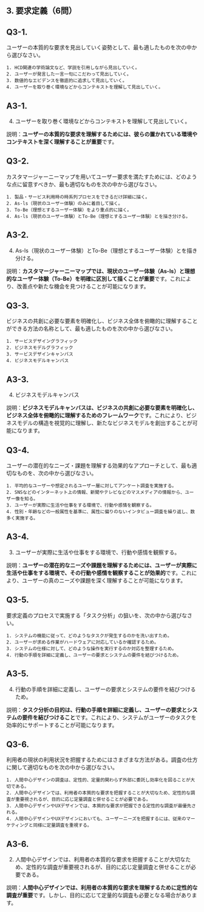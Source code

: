 ## 3. 要求定義（6問）

## Q3-1.

ユーザーの本質的な要求を見出していく姿勢として、最も適したものを次の中から選びなさい。

    1. HCD関連の学術論文など、学説を引用しながら見出していく。
    2. ユーザーが発言した一言一句にこだわって見出していく。
    3. 数値的なエビデンスを徹底的に追求して見出していく。
    4. ユーザーを取り巻く環境などからコンテキストを理解して見出していく。

## A3-1.

4. ユーザーを取り巻く環境などからコンテキストを理解して見出していく。

説明：**ユーザーの本質的な要求を理解するためには、彼らの置かれている環境やコンテキストを深く理解することが重要**です。

## Q3-2.

カスタマージャーニーマップを用いてユーザー要求を満たすためには、どのような点に留意すべきか、最も適切なものを次の中から選びなさい。

    1. 製品・サービス利用時の時系列プロセスをできるだけ詳細に描く。
    2. As-ls（現状のユーザー体験）のみに着目して描く。
    3. To-Be（理想とするユーザー体験）をより重点的に描く。
    4. As-ls（現状のユーザー体験）とTo-Be（理想とするユーザー体験）とを描き分ける。

## A3-2.

4. As-ls（現状のユーザー体験）とTo-Be（理想とするユーザー体験）とを描き分ける。

説明：**カスタマージャーニーマップでは、現状のユーザー体験（As-Is）と理想的なユーザー体験（To-Be）を明確に区別して描くことが重要**です。これにより、改善点や新たな機会を見つけることが可能になります。

## Q3-3.

ビジネスの共創に必要な要素を明確化し、ビジネス全体を俯瞰的に理解することができる方法の名称として、最も適したものを次の中から選びなさい。

    1. サービスデザイングラフィック
    2. ビジネスモデルグラフィック
    3. サービスデザインキャンバス
    4. ビジネスモデルキャンバス

## A3-3.

4. ビジネスモデルキャンバス

説明：**ビジネスモデルキャンバスは、ビジネスの共創に必要な要素を明確化し、ビジネス全体を俯瞰的に理解するためのフレームワーク**です。これにより、ビジネスモデルの構造を視覚的に理解し、新たなビジネスモデルを創出することが可能になります。

## Q3-4.

ユーザーの潜在的なニーズ・課題を理解する効果的なアプローチとして、最も適切なものを、次の中から選びなさい。

    1. 平均的なユーザーや想定されるユーザー層に対してアンケート調査を実施する。
    2. SNSなどのインターネット上の情報、新聞やテレビなどのマスメディアの情報から、ユーザー像を知る。
    3. ユーザーが実際に生活や仕事をする環境で、行動や感情を観察する。
    4. 性別・年齢などの一般属性を基準に、属性に偏りのないインタビュー調査を繰り返し、数多く実施する。

## A3-4.

3. ユーザーが実際に生活や仕事をする環境で、行動や感情を観察する。

説明：**ユーザーの潜在的なニーズや課題を理解するためには、ユーザーが実際に生活や仕事をする環境で、その行動や感情を観察することが効果的**です。これにより、ユーザーの真のニーズや課題を深く理解することが可能になります。

## Q3-5.

要求定義のプロセスで実施する「タスク分析」の狙いを、次の中から選びなさい。

    1. システムの機能に従って、どのようなタスクが発生するのかを洗い出すため。
    2. ユーザーが求める作業がハードウェアに対応しているか確認するため。
    3. システムの仕様に対して、どのような操作を実行するのか対応を整理するため。
    4. 行動の手順を詳細に定義し、ユーザーの要求とシステムの要件を結びつけるため。

## A3-5.

4. 行動の手順を詳細に定義し、ユーザーの要求とシステムの要件を結びつけるため。

説明：**タスク分析の目的は、行動の手順を詳細に定義し、ユーザーの要求とシステムの要件を結びつけること**です。これにより、システムがユーザーのタスクを効率的にサポートすることが可能になります。

## Q3-6.

利用者の現状の利用状況を把握するためにはさまざまな方法がある。調査の仕方に関して適切なものを次の中から選びなさい。

    1. 人間中心デザインの調査は、定性的、定量的関わらず外部に委託し効率化を図ることが大切である。
    2. 人間中心デザインでは、利用者の本質的な要求を把握することが大切なため、定性的な調査が重要視されるが、目的に応じ定量調査と併せることが必要である。
    3. 人間中心デザインやUXデザインでは、本質的な要求が把握できる定性的な調査が最優先される。
    4. 人間中心デザインやUXデザインにおいても、ユーザーニーズを把握するには、従来のマーケティングと同様に定量調査を重視する。

## A3-6.

2. 人間中心デザインでは、利用者の本質的な要求を把握することが大切なため、定性的な調査が重要視されるが、目的に応じ定量調査と併せることが必要である。

説明：**人間中心デザインでは、利用者の本質的な要求を理解するために定性的な調査が重要**です。しかし、目的に応じて定量的な調査も必要となる場合があります。
